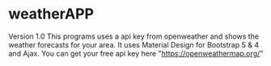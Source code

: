 # weatherAPP
Version 1.0 
This programs uses a api key from openweather and shows the weather forecasts for your area. It uses Material Design for Bootstrap 5 & 4 and Ajax. You can get your free api key here "https://openweathermap.org/"
